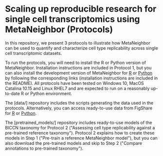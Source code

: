 # Scaling up reproducible research for single cell transcriptomics using MetaNeighbor (Protocols)

In this repository, we present 3 protocols to illustrate how MetaNeighbor can be used to quantify and characterize cell type replicability across single cell transcriptomic datasets.

To run the protocols, you will need to install the R or Python version of MetaNeighbor. Installation instructions are included in Protocol 1, but you can also install the development version of MetaNeighbor for [R](https://github.com/gillislab/MetaNeighbor) or [Python](https://github.com/gillislab/pyMN) by following the corresponding links (installation instructions are included in the README). All protocols have been tested on Windows 10, MacOS Catalina 10.15 and Linux RHEL7 and are expected to run on a reasonably up-to-date R or Python environment.

The [data/] repository includes the scripts generating the data used in the protocols. Alternatively, you can access ready-to-use data from FigShare for [R](https://doi.org/10.6084/m9.figshare.13020569) or [Python](https://doi.org/10.6084/m9.figshare.13034171).

The [pretrained_models/] repository includes ready-to-use models of the BICCN taxonomy for Protocol 2 ("Assessing cell type replicability against a pre-trained reference taxonomy"). Protocol 2 explains how to create these models in Step 1 ("Pre-train a reference MetaNeighbor model"), but you can also download the pre-trained models and skip to Step 2 ("Compare annotations to pre-trained taxonomy").

